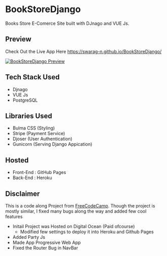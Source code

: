 # BookStoreDjango

Books Store E-Comerce Site built with DJnago and VUE Js.

## Preview

Check Out the Live App Here <https://swarag-n.github.io/BookStoreDjango/>

[![BookStoreDjango Preview](https://img.youtube.com/vi/rkQLRYt--8M/0.jpg)](https://www.youtube.com/watch?v=rkQLRYt--8M)

## Tech Stack Used

- Djnago
- VUE Js
- PostgreSQL

## Libraries Used

- Bulma CSS (Styling)
- Stripe (Payment Service)
- Djoser (User Authentication)
- Gunicorn (Serving Django Appication)

## Hosted

- Front-End : GitHub Pages
- Back-End : Heroku

## Disclaimer

This is a code along Project from [FreeCodeCamp](https://www.youtube.com/watch?v=Yg5zkd9nm6w). Though the project is mostly similar, I fixed many bugs along the way and added few cool features

- Initail Project was Hosted on Digital Ocean (Paid ofcourse)
  - Modified few settings to deploy it into Heroku and Github Pages
- Added Party Js
- Made App Progressive Web App
- Fixed the Router Bug in NavBar

